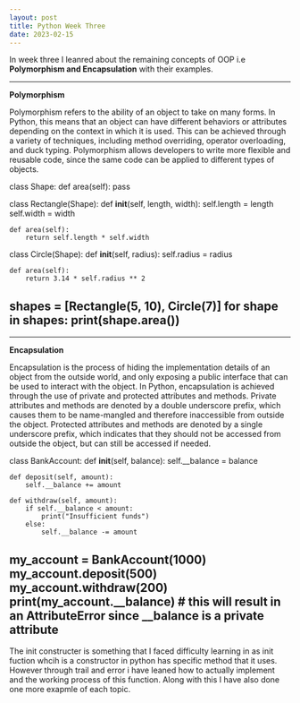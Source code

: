 ```yaml
---
layout: post
title: Python Week Three
date: 2023-02-15
---
```


In week three I leanred about the remaining concepts of OOP i.e **Polymorphism and Encapsulation** with their examples.

---
**Polymorphism**

Polymorphism refers to the ability of an object to take on many forms. In Python, this means that an object can have different behaviors or attributes depending on the context in which it is used. This can be achieved through a variety of techniques, including method overriding, operator overloading, and duck typing. Polymorphism allows developers to write more flexible and reusable code, since the same code can be applied to different types of objects.

class Shape:
    def area(self):
        pass

class Rectangle(Shape):
    def __init__(self, length, width):
        self.length = length
        self.width = width

    def area(self):
        return self.length * self.width

class Circle(Shape):
    def __init__(self, radius):
        self.radius = radius

    def area(self):
        return 3.14 * self.radius ** 2

shapes = [Rectangle(5, 10), Circle(7)]
for shape in shapes:
    print(shape.area())
---

---
**Encapsulation**

Encapsulation is the process of hiding the implementation details of an object from the outside world, and only exposing a public interface that can be used to interact with the object. In Python, encapsulation is achieved through the use of private and protected attributes and methods. Private attributes and methods are denoted by a double underscore prefix, which causes them to be name-mangled and therefore inaccessible from outside the object. Protected attributes and methods are denoted by a single underscore prefix, which indicates that they should not be accessed from outside the object, but can still be accessed if needed.

class BankAccount:
    def __init__(self, balance):
        self.__balance = balance

    def deposit(self, amount):
        self.__balance += amount

    def withdraw(self, amount):
        if self.__balance < amount:
            print("Insufficient funds")
        else:
            self.__balance -= amount

my_account = BankAccount(1000)
my_account.deposit(500)
my_account.withdraw(200)
print(my_account.__balance) # this will result in an AttributeError since __balance is a private attribute
---

The init constructer is something that I faced difficulty learning in as init fuction whcih is a constructor in python has specific method that it uses. However through trail and error i have leaned how to actually implement and the working process of this function. Along with this I have also done one more exapmle of each topic.
